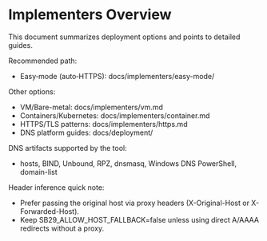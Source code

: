 # Implementers Overview

This document summarizes deployment options and points to detailed guides.

Recommended path:
- Easy‑mode (auto‑HTTPS): docs/implementers/easy-mode/

Other options:
- VM/Bare-metal: docs/implementers/vm.md
- Containers/Kubernetes: docs/implementers/container.md
- HTTPS/TLS patterns: docs/implementers/https.md
- DNS platform guides: docs/deployment/

DNS artifacts supported by the tool:
- hosts, BIND, Unbound, RPZ, dnsmasq, Windows DNS PowerShell, domain-list

Header inference quick note:
- Prefer passing the original host via proxy headers (X-Original-Host or X-Forwarded-Host).
- Keep SB29_ALLOW_HOST_FALLBACK=false unless using direct A/AAAA redirects without a proxy.
